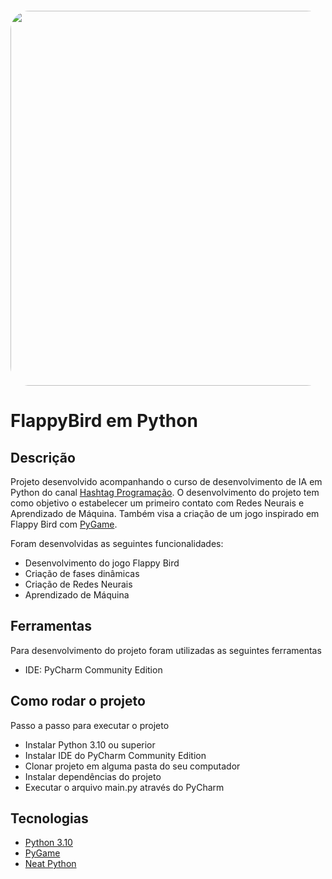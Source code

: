 <div align="center" id="header" style="margin: 20px 0">
    <img src="https://imageio.forbes.com/blogs-images/ccuster/files/2014/02/flappybird.png?format=png&width=1200" width="600" style="border-radius: 30px" />
</div>


# FlappyBird em Python

## Descrição

Projeto desenvolvido acompanhando o curso de desenvolvimento de IA em Python do canal [Hashtag Programação](https://www.youtube.com/c/HashtagPrograma%C3%A7%C3%A3o). O desenvolvimento do projeto tem como objetivo o estabelecer um primeiro contato com Redes Neurais e Aprendizado de Máquina. Também visa a criação de um jogo inspirado em Flappy Bird com [PyGame](https://www.pygame.org/news).

Foram desenvolvidas as seguintes funcionalidades:
- Desenvolvimento do jogo Flappy Bird
- Criação de fases dinâmicas
- Criação de Redes Neurais
- Aprendizado de Máquina

## Ferramentas
Para desenvolvimento do projeto foram utilizadas as seguintes ferramentas

- IDE: PyCharm Community Edition

## Como rodar o projeto

Passo a passo para executar o projeto

- Instalar Python 3.10 ou superior
- Instalar IDE do PyCharm Community Edition
- Clonar projeto em alguma pasta do seu computador
- Instalar dependências do projeto
- Executar o arquivo main.py através do PyCharm

## Tecnologias
- [Python 3.10](https://www.python.org/)
- [PyGame](https://www.pygame.org/news)
- [Neat Python](https://neat-python.readthedocs.io/en/latest/)
